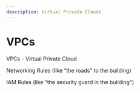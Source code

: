 ```yaml
---
description: Virtual Private Clouds
---
```


# VPCs

VPCs - Virtual Private Cloud 

Networking Rules \(like “the roads” to the building\)

IAM Rules \(like “the security guard in the building"\)

